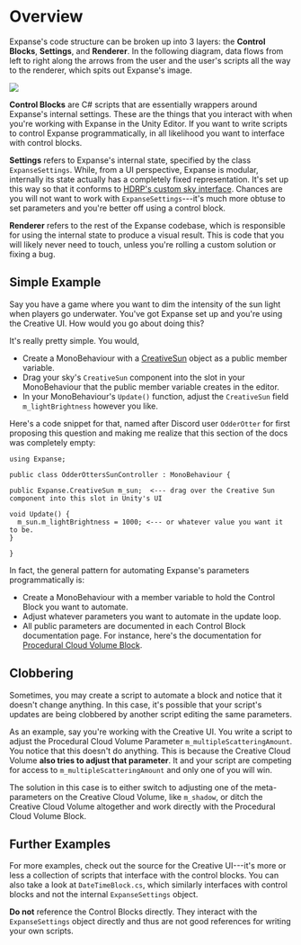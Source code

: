 # Overview

Expanse's code structure can be broken up into 3 layers: the **Control Blocks**, **Settings**, and **Renderer**. In the following diagram, data flows from left to right along the arrows from the user and the user's scripts all the way to the renderer, which spits out Expanse's image.


<div class="img-block">
    <div class="img-row">
        <div class="img-col"><img src="img/api/Arch Diagram.png"/></div>
    </div>
</div>

**Control Blocks** are C# scripts that are essentially wrappers around Expanse's internal settings. These are the things that you interact with when you're working with Expanse in the Unity Editor. If you want to write scripts to control Expanse programmatically, in all likelihood you want to interface with control blocks.

**Settings** refers to Expanse's internal state, specified by the class `ExpanseSettings`. While, from a UI perspective, Expanse is modular, internally its state actually has a completely fixed representation. It's set up this way so that it conforms to [HDRP's custom sky interface](https://docs.unity3d.com/Packages/com.unity.render-pipelines.high-definition@7.2/manual/Creating-a-Custom-Sky.html). Chances are you will not want to work with `ExpanseSettings`---it's much more obtuse to set parameters and you're better off using a control block.

**Renderer** refers to the rest of the Expanse codebase, which is responsible for using the internal state to produce a visual result. This is code that you will likely never need to touch, unless you're rolling a custom solution or fixing a bug.

## Simple Example

Say you have a game where you want to dim the intensity of the sun light when players go underwater. You've got Expanse set up and you're using the Creative UI. How would you go about doing this?

It's really pretty simple. You would,
* Create a MonoBehaviour with a [CreativeSun](editor/creative/creative_sun.md) object as a public member variable.
* Drag your sky's `CreativeSun` component into the slot in your MonoBehaviour that the public member variable creates in the editor.
* In your MonoBehaviour's `Update()` function, adjust the `CreativeSun` field `m_lightBrightness` however you like.

Here's a code snippet for that, named after Discord user `OdderOtter` for first proposing this question and making me realize that this section of the docs was completely empty:

```
using Expanse;

public class OdderOttersSunController : MonoBehaviour {

public Expanse.CreativeSun m_sun;  <--- drag over the Creative Sun component into this slot in Unity's UI 

void Update() {
  m_sun.m_lightBrightness = 1000; <--- or whatever value you want it to be.
}

}
```

In fact, the general pattern for automating Expanse's parameters programmatically is:
* Create a MonoBehaviour with a member variable to hold the Control Block you want to automate.
* Adjust whatever parameters you want to automate in the update loop.
* All public parameters are documented in each Control Block documentation page. For instance, here's the documentation for [Procedural Cloud Volume Block](editor/blocks/procedural_cloud_volume_block.md).

## Clobbering

Sometimes, you may create a script to automate a block and notice that it doesn't change anything. In this case, it's possible that your script's updates are being clobbered by another script editing the same parameters.

As an example, say you're working with the Creative UI. You write a script to adjust the Procedural Cloud Volume Parameter `m_multipleScatteringAmount`. You notice that this doesn't do anything. This is because the Creative Cloud Volume **also tries to adjust that parameter**. It and your script are competing for access to `m_multipleScatteringAmount` and only one of you will win.

The solution in this case is to either switch to adjusting one of the meta-parameters on the Creative Cloud Volume, like `m_shadow`, or ditch the Creative Cloud Volume altogether and work directly with the Procedural Cloud Volume Block.

## Further Examples

For more examples, check out the source for the Creative UI---it's more or less a collection of scripts that interface with the control blocks. You can also take a look at `DateTimeBlock.cs`, which similarly interfaces with control blocks and not the internal `ExpanseSettings` object.

**Do not** reference the Control Blocks directly. They interact with the `ExpanseSettings` object directly and thus are not good references for writing your own scripts.